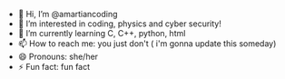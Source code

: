 - 👋 Hi, I’m @amartiancoding
- 👀 I’m interested in coding, physics and cyber security!
- 🌱 I’m currently learning C, C++, python, html
- 📫 How to reach me: you just don't ( i'm gonna update this someday)
- 😄 Pronouns: she/her
- ⚡ Fun fact: fun fact
